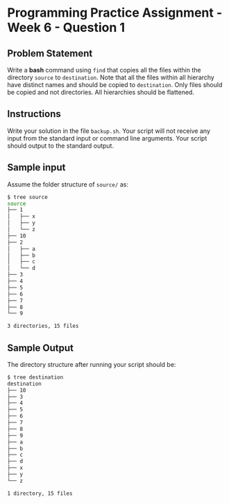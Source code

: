 # Programming Practice Assignment - Week 6 - Question 1

## Problem Statement

Write a **bash** command using `find` that copies all the files within the directory `source` to `destination`.
Note that all the files within all hierarchy have distinct names and should be copied to `destination`.
Only files should be copied and not directories.
All hierarchies should be flattened.

## Instructions

Write your solution in the file `backup.sh`.
Your script will not receive any input from the standard input or command line arguments.
Your script should output to the standard output.

## Sample input

Assume the folder structure of `source/` as:

```bash
$ tree source
source
├── 1
│   ├── x
│   ├── y
│   └── z
├── 10
├── 2
│   ├── a
│   ├── b
│   ├── c
│   └── d
├── 3
├── 4
├── 5
├── 6
├── 7
├── 8
└── 9

3 directories, 15 files
```

## Sample Output

The directory structure after running your script should be:

```bash
$ tree destination
destination
├── 10
├── 3
├── 4
├── 5
├── 6
├── 7
├── 8
├── 9
├── a
├── b
├── c
├── d
├── x
├── y
└── z

1 directory, 15 files
```

